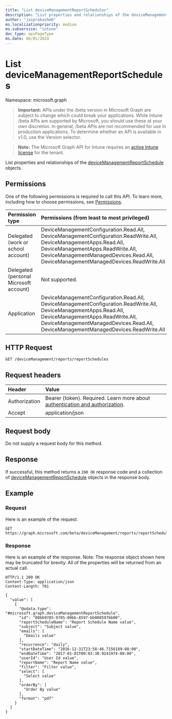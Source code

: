 ```yaml
---
title: "List deviceManagementReportSchedules"
description: "List properties and relationships of the deviceManagementReportSchedule objects."
author: "jaiprakashmb"
ms.localizationpriority: medium
ms.subservice: "intune"
doc_type: apiPageType
ms.date: 08/01/2024
---
```


# List deviceManagementReportSchedules

Namespace: microsoft.graph

> **Important:** APIs under the /beta version in Microsoft Graph are subject to change which could break your applications. While Intune /beta APIs are supported by Microsoft, you should use these at your own discretion. In general, /beta APIs are not recommended for use in production applications. To determine whether an API is available in v1.0, use the Version selector.

> **Note:** The Microsoft Graph API for Intune requires an [active Intune license](https://go.microsoft.com/fwlink/?linkid=839381) for the tenant.

List properties and relationships of the [deviceManagementReportSchedule](../resources/intune-reporting-devicemanagementreportschedule.md) objects.

## Permissions
One of the following permissions is required to call this API. To learn more, including how to choose permissions, see [Permissions](/graph/permissions-reference).

|Permission type|Permissions (from least to most privileged)|
|:---|:---|
|Delegated (work or school account)|DeviceManagementConfiguration.Read.All, DeviceManagementConfiguration.ReadWrite.All, DeviceManagementApps.Read.All, DeviceManagementApps.ReadWrite.All, DeviceManagementManagedDevices.Read.All, DeviceManagementManagedDevices.ReadWrite.All|
|Delegated (personal Microsoft account)|Not supported.|
|Application|DeviceManagementConfiguration.Read.All, DeviceManagementConfiguration.ReadWrite.All, DeviceManagementApps.Read.All, DeviceManagementApps.ReadWrite.All, DeviceManagementManagedDevices.Read.All, DeviceManagementManagedDevices.ReadWrite.All|

## HTTP Request
<!-- {
  "blockType": "ignored"
}
-->
``` http
GET /deviceManagement/reports/reportSchedules
```

## Request headers
|Header|Value|
|:---|:---|
|Authorization|Bearer {token}. Required. Learn more about [authentication and authorization](/graph/auth/auth-concepts).|
|Accept|application/json|

## Request body
Do not supply a request body for this method.

## Response
If successful, this method returns a `200 OK` response code and a collection of [deviceManagementReportSchedule](../resources/intune-reporting-devicemanagementreportschedule.md) objects in the response body.

## Example

### Request
Here is an example of the request.
``` http
GET https://graph.microsoft.com/beta/deviceManagement/reports/reportSchedules
```

### Response
Here is an example of the response. Note: The response object shown here may be truncated for brevity. All of the properties will be returned from an actual call.
``` http
HTTP/1.1 200 OK
Content-Type: application/json
Content-Length: 701

{
  "value": [
    {
      "@odata.type": "#microsoft.graph.deviceManagementReportSchedule",
      "id": "00bb9785-9785-00bb-8597-bb008597bb00",
      "reportScheduleName": "Report Schedule Name value",
      "subject": "Subject value",
      "emails": [
        "Emails value"
      ],
      "recurrence": "daily",
      "startDateTime": "2016-12-31T23:58:46.7156189-08:00",
      "endDateTime": "2017-01-01T00:03:30.9241974-08:00",
      "userId": "User Id value",
      "reportName": "Report Name value",
      "filter": "Filter value",
      "select": [
        "Select value"
      ],
      "orderBy": [
        "Order By value"
      ],
      "format": "pdf"
    }
  ]
}
```
